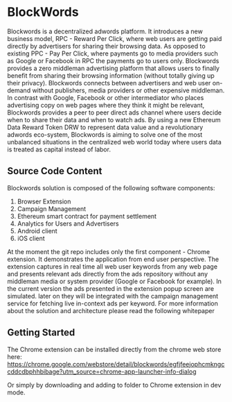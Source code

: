 BlockWords
==========
Blockwords is a decentralized adwords platform. It introduces a new business model, RPC - Reward Per Click, where web users are getting paid directly by advertisers for sharing their browsing data. As opposed to existing PPC - Pay Per Click, where payments go to media providers such as Google or Facebook in RPC the payments go to users only. Blockwords provides a zero middleman advertising platform that allows users to finally benefit from sharing their browsing information (without totally giving up their privacy). Blockwords connects between advertisers and web user on-demand without publishers, media providers or other expensive middleman. In contrast with Google, Facebook or other intermediator who places advertising copy on web pages where they think it might be relevant, Blockwords provides a peer to peer direct ads channel where users decide when to share their data and when to watch ads. By using a new Ethereum Data Reward Token DRW to represent data value and a revolutionary adwords eco-system, Blockwords is aiming to solve one of the most unbalanced situations in the centralized web world today where users data is treated as capital instead of labor.


Source Code Content
--------------
Blockwords solution is composed of the following software components:

1. Browser Extension  
2. Campaign Management 
3. Ethereum smart contract for payment settlement
3. Analytics for Users and Advertisers
4. Android client
5. iOS client

At the moment the git repo includes only the first component - Chrome extension. It demonstrates the application from end user perspective.
The extension captures in real time all web user keywords from any web page and presents relevant ads directly from the ads repository without any middleman media or system provider (Google or Facebook for example).
In the current version the ads presented in the extension popup screen are simulated. later on they will be integrated with the campaign management service for fetching live in-context ads per keyword.
For more information about the solution and architecture please read the following whitepaper


Getting Started
---------------
The Chrome extension can be installed directly from the chrome web store here:
https://chrome.google.com/webstore/detail/blockwords/egfjfeejophcmkngccddcdbphhbibage?utm_source=chrome-app-launcher-info-dialog

Or simply by downloading and adding to folder to Chrome extension in dev mode.
 
